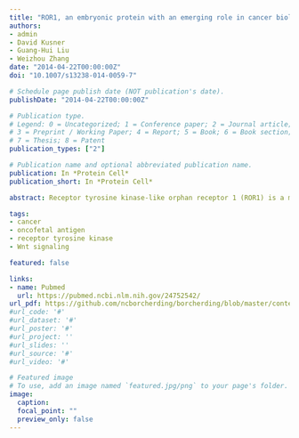 ```yaml
---
title: "ROR1, an embryonic protein with an emerging role in cancer biology"
authors:
- admin
- David Kusner
- Guang-Hui Liu
- Weizhou Zhang
date: "2014-04-22T00:00:00Z"
doi: "10.1007/s13238-014-0059-7"

# Schedule page publish date (NOT publication's date).
publishDate: "2014-04-22T00:00:00Z"

# Publication type.
# Legend: 0 = Uncategorized; 1 = Conference paper; 2 = Journal article;
# 3 = Preprint / Working Paper; 4 = Report; 5 = Book; 6 = Book section;
# 7 = Thesis; 8 = Patent
publication_types: ["2"]

# Publication name and optional abbreviated publication name.
publication: In *Protein Cell*
publication_short: In *Protein Cell*

abstract: Receptor tyrosine kinase-like orphan receptor 1 (ROR1) is a member of the ROR family consisting of ROR1 and ROR2. RORs contain two distinct extracellular cysteine-rich domains and one transmembrane domain. Within the intracellular portion, ROR1 possesses a tyrosine kinase domain, two serine/threonine-rich domains and a proline-rich domain. RORs have been studied in the context of embryonic patterning and neurogenesis through a variety of homologs. These physiologic functions are dichotomous based on the requirement of the kinase domain. A growing literature has established ROR1 as a marker for cancer, such as in CLL and other blood malignancies. In addition, ROR1 is critically involved in progression of a number of blood and solid malignancies. ROR1 has been shown to inhibit apoptosis, potentiate EGFR signaling, and induce epithelial-mesenchymal transition (EMT). Importantly, ROR1 is only detectable in embryonic tissue and generally absent in adult tissue, making the protein an ideal drug target for cancer therapy. 

tags:
- cancer
- oncofetal antigen
- receptor tyrosine kinase
- Wnt signaling

featured: false

links:
- name: Pubmed
  url: https://pubmed.ncbi.nlm.nih.gov/24752542/
url_pdf: https://github.com/ncborcherding/borcherding/blob/master/content/publication/borcherding2014ror1/borcherding2014ror1.pdf
#url_code: '#'
#url_dataset: '#'
#url_poster: '#'
#url_project: ''
#url_slides: ''
#url_source: '#'
#url_video: '#'

# Featured image
# To use, add an image named `featured.jpg/png` to your page's folder. 
image:
  caption: 
  focal_point: ""
  preview_only: false
---
```


